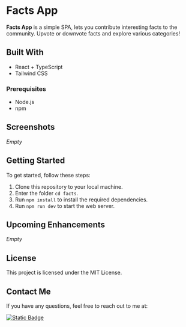 # Facts App

**Facts App** is a simple SPA, lets you contribute interesting facts to the community. Upvote or downvote facts and explore various categories!

## Built With

- React + TypeScript
- Tailwind CSS

### Prerequisites

- Node.js
- npm

## Screenshots

_Empty_

## Getting Started

To get started, follow these steps:

1. Clone this repository to your local machine.
2. Enter the folder `cd facts`.
3. Run `npm install` to install the required dependencies.
4. Run `npm run dev` to start the web server.

## Upcoming Enhancements

_Empty_

## License

This project is licensed under the MIT License.

## Contact Me

If you have any questions, feel free to reach out to me at:

<a href="https://www.linkedin.com/in/getimad/" target="_blank">
  <img alt="Static Badge" src="https://img.shields.io/badge/LinkedIn-blue?style=for-the-badge&logo=linkedin">
</a>
